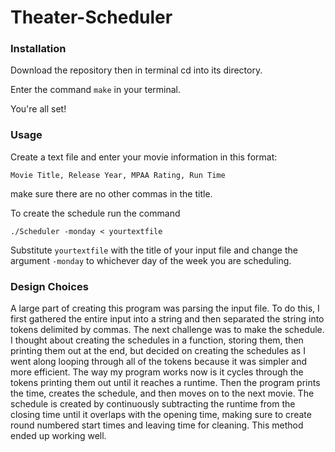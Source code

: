 # Theater-Scheduler

### Installation 
Download the repository then in terminal cd into its directory.

Enter the command `make` in your terminal.

You're all set!

### Usage

Create a text file and enter your movie information in this format:

`Movie Title, Release Year, MPAA Rating, Run Time`

make sure there are no other commas in the title.

To create the schedule run the command 

`./Scheduler -monday < yourtextfile`

Substitute `yourtextfile` with the title of your input file and change the argument `-monday` to whichever day of the week you are scheduling.

### Design Choices
A large part of creating this program was parsing the input file. To do this, I first gathered the entire input into a string and then separated the string into tokens delimited by commas. The next challenge was to make the schedule. I thought about creating the schedules in a function, storing them, then printing them out at the end, but decided on creating the schedules as I went along looping through all of the tokens because it was simpler and more efficient. The way my program works now is it cycles through the tokens printing them out until it reaches a runtime. Then the program prints the time, creates the schedule, and then moves on to the next movie. The schedule is created by continuously subtracting the runtime from the closing time until it overlaps with the opening time, making sure to create round numbered start times and leaving time for cleaning. This method ended up working well.
